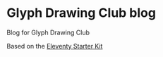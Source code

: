 # Glyph Drawing Club blog

Blog for Glyph Drawing Club

Based on the [Eleventy Starter Kit](https://eleventastic.netlify.com)
